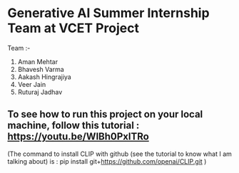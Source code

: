 # Generative AI Summer Internship Team at VCET Project

Team :-
1. Aman Mehtar 
2. Bhavesh Varma
3. Aakash Hingrajiya
4. Veer Jain
5. Ruturaj Jadhav


## To see how to run this project on your local machine, follow this tutorial : https://youtu.be/WlBh0PxlTRo
(The command to install CLIP with github (see the tutorial to know what I am talking about) is : pip install git+https://github.com/openai/CLIP.git )
